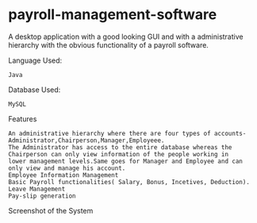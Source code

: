 # payroll-management-software
A desktop application with a good looking GUI and with a administrative hierarchy with the obvious functionality of a payroll software.

Language Used:

    Java

Database Used:

    MySQL

Features

    An administrative hierarchy where there are four types of accounts-Administrator,Chairperson,Manager,Employeee.
    The Administrator has access to the entire database whereas the Chairperson can only view information of the people working in           lower management levels.Same goes for Manager and Employee and can only view and manage his account.
    Employee Information Management
    Basic Payroll functionalities( Salary, Bonus, Incetives, Deduction).
    Leave Management
    Pay-slip generation

Screenshot of the System
